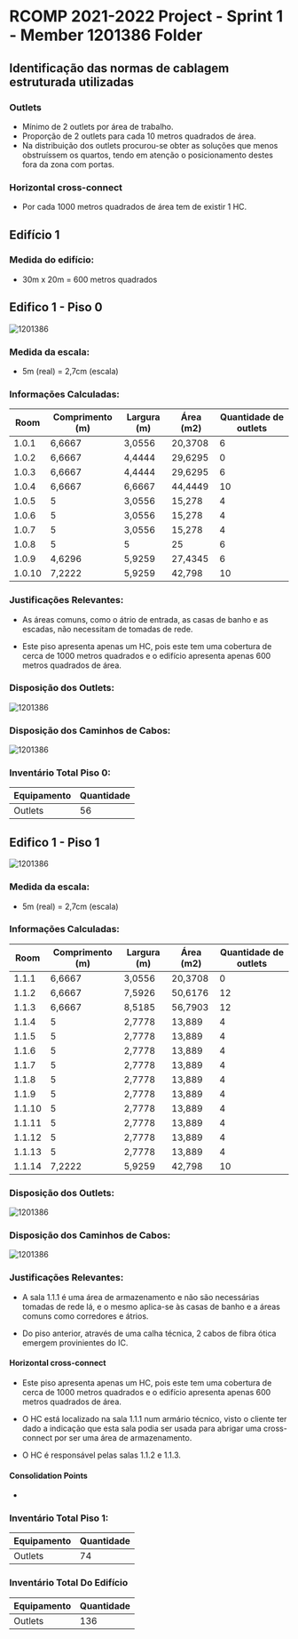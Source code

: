 RCOMP 2021-2022 Project - Sprint 1 - Member 1201386 Folder
===========================================

## Identificação das normas de cablagem estruturada utilizadas

### Outlets
- Mínimo de 2 outlets por área de trabalho.
- Proporção de 2 outlets para cada 10 metros quadrados de área.
- Na distribuição dos outlets procurou-se obter as soluções que menos obstruíssem os quartos, tendo 
em atenção o posicionamento destes fora da zona com portas.

###  Horizontal cross-connect
- Por cada 1000 metros quadrados de área tem de existir 1 HC.

## Edifício 1

### Medida do edifício:
- 30m x 20m = 600 metros quadrados

## Edifico 1 - Piso 0

![1201386](1201386_Building1_Floor0.jpg)

### Medida da escala:

- 5m (real) = 2,7cm (escala)

### Informações Calculadas: 
| Room  |	Comprimento (m) |	Largura (m)	 | Área (m2)  |Quantidade de outlets |
|-------|-------------------|----------------|------------|----------------------|
|1.0.1  |6,6667          	|3,0556     	 |20,3708	  |	6	            	 |
|1.0.2  |6,6667          	|4,4444     	 |29,6295	  |	0	           	     |
|1.0.3  |6,6667          	|4,4444     	 |29,6295	  |	6	            	 |
|1.0.4  |6,6667          	|6,6667     	 |44,4449	  |	10	            	 |
|1.0.5  |5              	|3,0556     	 |15,278	  |	4	            	 |
|1.0.6  |5               	|3,0556     	 |15,278	  |	4	            	 |
|1.0.7  |5               	|3,0556     	 |15,278	  |	4	            	 |
|1.0.8  |5               	|5          	 |25    	  |	6	            	 |
|1.0.9  |4,6296          	|5,9259     	 |27,4345	  |	6	            	 |
|1.0.10 |7,2222          	|5,9259     	 |42,798	  |	10	            	 |

### Justificações Relevantes:

- As áreas comuns, como o átrio de entrada, as casas de banho e as escadas, não 
  necessitam de tomadas de rede.
  
- Este piso apresenta apenas um HC, pois este tem uma cobertura de cerca de 1000 metros 
  quadrados e o edifício apresenta apenas 600 metros quadrados de área.

### Disposição dos Outlets:

![1201386](1201386_Building1_Floor0_Outlets.jpg)

### Disposição dos Caminhos de Cabos:

![1201386](1201386_Building1_Floor0_Cabos.jpg)

### Inventário Total Piso 0:

| Equipamento |	Quantidade |
|-------------|------------|
|Outlets	  |	56		   |

## Edifico 1 - Piso 1 

![1201386](1201386_Building1_Floor1.jpg)

### Medida da escala:

- 5m (real) = 2,7cm (escala)


### Informações Calculadas:
| Room  |	Comprimento (m) |	Largura (m)	 | Área (m2)  |Quantidade de outlets |
|-------|-------------------|----------------|------------|----------------------|
|1.1.1  |6,6667          	|3,0556     	 |20,3708	  |	0	            	 |
|1.1.2  |6,6667          	|7,5926     	 |50,6176	  |	12	            	 |
|1.1.3  |6,6667          	|8,5185     	 |56,7903	  |	12	            	 |
|1.1.4  |5               	|2,7778     	 |13,889	  |	4	            	 |
|1.1.5  |5               	|2,7778     	 |13,889	  |	4	            	 |
|1.1.6  |5               	|2,7778     	 |13,889	  |	4	            	 |
|1.1.7  |5               	|2,7778     	 |13,889	  |	4	            	 |
|1.1.8  |5               	|2,7778     	 |13,889	  |	4	            	 |
|1.1.9  |5               	|2,7778     	 |13,889	  |	4	            	 |
|1.1.10 |5               	|2,7778     	 |13,889	  |	4	            	 |
|1.1.11 |5               	|2,7778     	 |13,889	  |	4	            	 |
|1.1.12 |5               	|2,7778     	 |13,889	  |	4	            	 |
|1.1.13 |5               	|2,7778     	 |13,889	  |	4	            	 |
|1.1.14 |7,2222          	|5,9259     	 |42,798	  |	10	            	 |

### Disposição dos Outlets:

![1201386](1201386_Building1_Floor1_Outlets.jpg)

### Disposição dos Caminhos de Cabos:

![1201386](1201386_Building1_Floor1_Cabos.jpg)

### Justificações Relevantes:

- A sala 1.1.1 é uma área de armazenamento e não são necessárias tomadas de rede lá,
  e o mesmo aplica-se às casas de banho e a áreas comuns como corredores e átrios.

- Do piso anterior, através de uma calha técnica, 2 cabos de fibra ótica emergem 
  provinientes do IC.
  
####  Horizontal cross-connect

- Este piso apresenta apenas um HC, pois este tem uma cobertura de cerca de 1000 metros
  quadrados e o edifício apresenta apenas 600 metros quadrados de área.

- O HC está localizado na sala 1.1.1 num armário técnico, visto o cliente ter dado a indicação que esta sala
  podia ser usada para abrigar uma cross-connect por ser uma área de armazenamento.

- O HC é responsável pelas salas 1.1.2 e 1.1.3.

#### Consolidation Points

- 



### Inventário Total Piso 1:

| Equipamento |	Quantidade |
|-------------|------------|
|Outlets	  |	74		   |

### Inventário Total Do Edifício 

| Equipamento |	Quantidade |
|-------------|------------|
|Outlets	  |	136		   |
